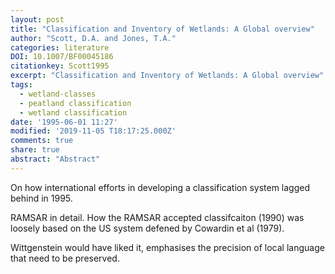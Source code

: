 ```yaml
---
layout: post
title: "Classification and Inventory of Wetlands: A Global overview"
author: "Scott, D.A. and Jones, T.A."
categories: literature
DOI: 10.1007/BF00045186
citationkey: Scott1995
excerpt: "Classification and Inventory of Wetlands: A Global overview"
tags:
  - wetland-classes
  - peatland classification
  - wetland classification
date: '1995-06-01 11:27'
modified: '2019-11-05 T18:17:25.000Z'
comments: true
share: true
abstract: "Abstract"
---
```


On how international efforts in developing a classification system lagged behind in 1995.

RAMSAR in detail. How the RAMSAR accepted classifcaiton (1990) was loosely based on the US system defened by Cowardin et al (1979).

Wittgenstein would have liked it, emphasises the precision of local language that need to be preserved.
